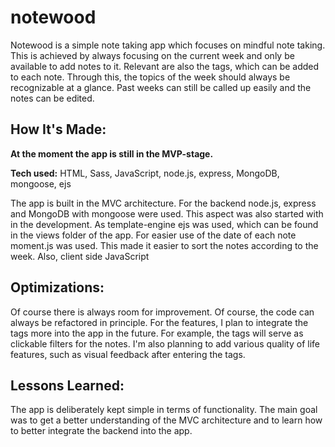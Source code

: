 # notewood

Notewood is a simple note taking app which focuses on mindful note taking. This is achieved by always focusing on the current week and only be available to add notes to it. Relevant are also the tags, which can be added to each note. Through this, the topics of the week should always be recognizable at a glance. Past weeks can still be called up easily and the notes can be edited.

## How It's Made:

**At the moment the app is still in the MVP-stage.**

**Tech used:** HTML, Sass, JavaScript, node.js, express, MongoDB, mongoose, ejs

The app is built in the MVC architecture. For the backend node.js, express and MongoDB with mongoose were used. This aspect was also started with in the development. As template-engine ejs was used, which can be found in the views folder of the app. For easier use of the date of each note moment.js was used. This made it easier to sort the notes according to the week. Also, client side JavaScript

## Optimizations:

Of course there is always room for improvement. Of course, the code can always be refactored in principle. For the features, I plan to integrate the tags more into the app in the future. For example, the tags will serve as clickable filters for the notes. I'm also planning to add various quality of life features, such as visual feedback after entering the tags.

## Lessons Learned:

The app is deliberately kept simple in terms of functionality. The main goal was to get a better understanding of the MVC architecture and to learn how to better integrate the backend into the app.
